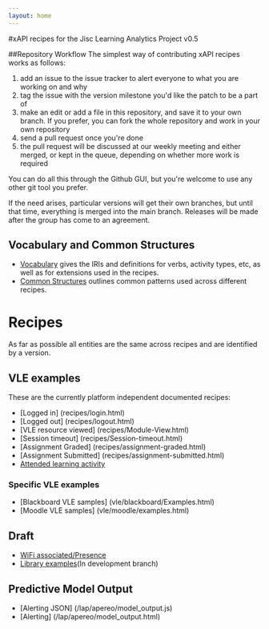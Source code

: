 ```yaml
---
layout: home
---
```


#xAPI recipes for the Jisc Learning Analytics Project v0.5

##Repository Workflow
The simplest way of contributing xAPI recipes works as follows:

1. add an issue to the issue tracker to alert everyone to what you are working on and why
2. tag the issue with the version milestone you'd like the patch to be a part of
3. make an edit or add a file in this repository, and save it to your own branch. If you prefer, you can fork the whole repository and work in your own repository
4. send a pull request once you're done
5. the pull request will be discussed at our weekly meeting and either merged, or kept in the queue, depending on whether more work is required

You can do all this through the Github GUI, but you're welcome to use any other git tool you prefer.

If the need arises, particular versions will get their own branches, but until that time, everything is merged into the main branch. Releases will be made after the group has come to an agreement.

## Vocabulary and Common Structures

* [Vocabulary](vocabulary.html) gives the IRIs and definitions for verbs, activity types, etc, as well as for extensions used in the recipes.
* [Common Structures](common_structures.html) outlines common patterns used across different recipes.

# Recipes
As far as possible all entities are the same across recipes and are identified by a version.

## VLE examples
These are the currently platform independent documented recipes:

* [Logged in] (recipes/login.html)
* [Logged out] (recipes/logout.html)
* [VLE resource viewed] (recipes/Module-View.html)
* [Session timeout] (recipes/Session-timeout.html)
* [Assignment Graded] (recipes/assignment-graded.html)
* [Assignment Submitted] (recipes/assignment-submitted.html)
* [Attended learning activity](recipes/attendance.html)

### Specific VLE examples
* [Blackboard VLE samples] (vle/blackboard/Examples.html)
* [Moodle VLE samples] (vle/moodle/examples.html)

## Draft
* [WiFi associated/Presence](recipes/wifi-association.html)
* [Library examples](https://github.com/jiscdev/xapi/tree/ds10-recipedev)(In development branch)


## Predictive Model Output
* [Alerting JSON] (/lap/apereo/model_output.js)
* [Alerting] (/lap/apereo/model_output.html)
